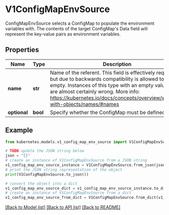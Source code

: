 # V1ConfigMapEnvSource

ConfigMapEnvSource selects a ConfigMap to populate the environment variables with.  The contents of the target ConfigMap's Data field will represent the key-value pairs as environment variables.

## Properties

Name | Type | Description | Notes
------------ | ------------- | ------------- | -------------
**name** | **str** | Name of the referent. This field is effectively required, but due to backwards compatibility is allowed to be empty. Instances of this type with an empty value here are almost certainly wrong. More info: https://kubernetes.io/docs/concepts/overview/working-with-objects/names/#names | [optional] [default to '']
**optional** | **bool** | Specify whether the ConfigMap must be defined | [optional] 

## Example

```python
from kubernetes.models.v1_config_map_env_source import V1ConfigMapEnvSource

# TODO update the JSON string below
json = "{}"
# create an instance of V1ConfigMapEnvSource from a JSON string
v1_config_map_env_source_instance = V1ConfigMapEnvSource.from_json(json)
# print the JSON string representation of the object
print(V1ConfigMapEnvSource.to_json())

# convert the object into a dict
v1_config_map_env_source_dict = v1_config_map_env_source_instance.to_dict()
# create an instance of V1ConfigMapEnvSource from a dict
v1_config_map_env_source_from_dict = V1ConfigMapEnvSource.from_dict(v1_config_map_env_source_dict)
```
[[Back to Model list]](../README.md#documentation-for-models) [[Back to API list]](../README.md#documentation-for-api-endpoints) [[Back to README]](../README.md)


